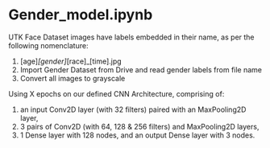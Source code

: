 # Gender_model.ipynb
 UTK Face Dataset images have labels embedded in their name, as per the following nomenclature:
1. [age]_[gender]_[race]_[time].jpg
2. Import Gender Dataset from Drive and read gender labels from file name
2. Convert all images to grayscale

 Using X epochs on our defined CNN Architecture, comprising of:
 
1. an input Conv2D layer (with 32 filters) paired with an MaxPooling2D layer,
2. 3 pairs of Conv2D (with 64, 128 & 256 filters) and MaxPooling2D layers,
3. 1 Dense layer with 128 nodes, and
an output Dense layer with 3 nodes.
